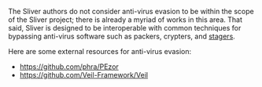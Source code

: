 The Sliver authors do not consider anti-virus evasion to be within the scope of the Sliver project; there is already a myriad of works in this area. That said, Sliver is designed to be interoperable with common techniques for bypassing anti-virus software such as packers, crypters, and [stagers](/docs?name=Stagers).

Here are some external resources for anti-virus evasion:

- https://github.com/phra/PEzor
- https://github.com/Veil-Framework/Veil
